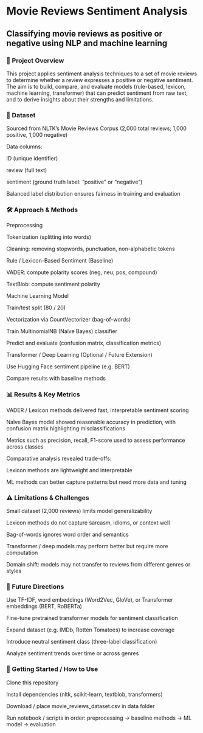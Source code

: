 # Movie Reviews Sentiment Analysis

## Classifying movie reviews as positive or negative using NLP and machine learning

### 🧭 Project Overview

This project applies sentiment analysis techniques to a set of movie reviews to determine whether a review expresses a positive or negative sentiment. The aim is to build, compare, and evaluate models (rule-based, lexicon, machine learning, transformer) that can predict sentiment from raw text, and to derive insights about their strengths and limitations.

### 📁 Dataset

Sourced from NLTK’s Movie Reviews Corpus (2,000 total reviews; 1,000 positive, 1,000 negative)

Data columns:

ID (unique identifier)

review (full text)

sentiment (ground truth label: “positive” or “negative”)

Balanced label distribution ensures fairness in training and evaluation

### 🛠️ Approach & Methods

Preprocessing

Tokenization (splitting into words)

Cleaning: removing stopwords, punctuation, non-alphabetic tokens

Rule / Lexicon-Based Sentiment (Baseline)

VADER: compute polarity scores (neg, neu, pos, compound)

TextBlob: compute sentiment polarity

Machine Learning Model

Train/test split (80 / 20)

Vectorization via CountVectorizer (bag-of-words)

Train MultinomialNB (Naïve Bayes) classifier

Predict and evaluate (confusion matrix, classification metrics)

Transformer / Deep Learning (Optional / Future Extension)

Use Hugging Face sentiment pipeline (e.g. BERT)

Compare results with baseline methods

### 📊 Results & Key Metrics

VADER / Lexicon methods delivered fast, interpretable sentiment scoring

Naïve Bayes model showed reasonable accuracy in prediction, with confusion matrix highlighting misclassifications

Metrics such as precision, recall, F1-score used to assess performance across classes

Comparative analysis revealed trade-offs:

Lexicon methods are lightweight and interpretable

ML methods can better capture patterns but need more data and tuning

### ⚠️ Limitations & Challenges

Small dataset (2,000 reviews) limits model generalizability

Lexicon methods do not capture sarcasm, idioms, or context well

Bag-of-words ignores word order and semantics

Transformer / deep models may perform better but require more computation

Domain shift: models may not transfer to reviews from different genres or styles

### 🔮 Future Directions

Use TF-IDF, word embeddings (Word2Vec, GloVe), or Transformer embeddings (BERT, RoBERTa)

Fine-tune pretrained transformer models for sentiment classification

Expand dataset (e.g. IMDb, Rotten Tomatoes) to increase coverage

Introduce neutral sentiment class (three-label classification)

Analyze sentiment trends over time or across genres

### 🚀 Getting Started / How to Use

Clone this repository

Install dependencies (nltk, scikit-learn, textblob, transformers)

Download / place movie_reviews_dataset.csv in data folder

Run notebook / scripts in order: preprocessing → baseline methods → ML model → evaluation

